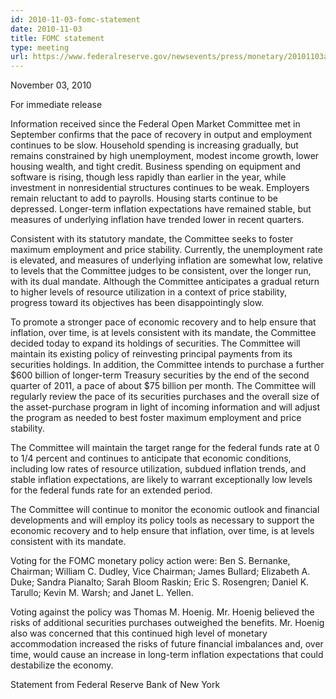 ```yaml
---
id: 2010-11-03-fomc-statement
date: 2010-11-03
title: FOMC statement
type: meeting
url: https://www.federalreserve.gov/newsevents/press/monetary/20101103a.htm
---
```


November 03, 2010

For immediate release

Information received since the Federal Open Market Committee met in September confirms that the pace of recovery in output and employment continues to be slow. Household spending is increasing gradually, but remains constrained by high unemployment, modest income growth, lower housing wealth, and tight credit. Business spending on equipment and software is rising, though less rapidly than earlier in the year, while investment in nonresidential structures continues to be weak. Employers remain reluctant to add to payrolls. Housing starts continue to be depressed. Longer-term inflation expectations have remained stable, but measures of underlying inflation have trended lower in recent quarters.

Consistent with its statutory mandate, the Committee seeks to foster maximum employment and price stability. Currently, the unemployment rate is elevated, and measures of underlying inflation are somewhat low, relative to levels that the Committee judges to be consistent, over the longer run, with its dual mandate. Although the Committee anticipates a gradual return to higher levels of resource utilization in a context of price stability, progress toward its objectives has been disappointingly slow.

To promote a stronger pace of economic recovery and to help ensure that inflation, over time, is at levels consistent with its mandate, the Committee decided today to expand its holdings of securities. The Committee will maintain its existing policy of reinvesting principal payments from its securities holdings. In addition, the Committee intends to purchase a further $600 billion of longer-term Treasury securities by the end of the second quarter of 2011, a pace of about $75 billion per month. The Committee will regularly review the pace of its securities purchases and the overall size of the asset-purchase program in light of incoming information and will adjust the program as needed to best foster maximum employment and price stability.

The Committee will maintain the target range for the federal funds rate at 0 to 1/4 percent and continues to anticipate that economic conditions, including low rates of resource utilization, subdued inflation trends, and stable inflation expectations, are likely to warrant exceptionally low levels for the federal funds rate for an extended period.

The Committee will continue to monitor the economic outlook and financial developments and will employ its policy tools as necessary to support the economic recovery and to help ensure that inflation, over time, is at levels consistent with its mandate.

Voting for the FOMC monetary policy action were: Ben S. Bernanke, Chairman; William C. Dudley, Vice Chairman; James Bullard; Elizabeth A. Duke; Sandra Pianalto; Sarah Bloom Raskin; Eric S. Rosengren; Daniel K. Tarullo; Kevin M. Warsh; and Janet L. Yellen.

Voting against the policy was Thomas M. Hoenig. Mr. Hoenig believed the risks of additional securities purchases outweighed the benefits. Mr. Hoenig also was concerned that this continued high level of monetary accommodation increased the risks of future financial imbalances and, over time, would cause an increase in long-term inflation expectations that could destabilize the economy.

Statement from Federal Reserve Bank of New York